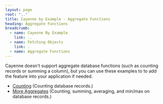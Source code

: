```yaml
---
layout: page
root: ".."
title: Cayenne by Example - Aggregate Functions
heading: Aggregate Functions
breadcrumb:
  - name: Cayenne By Example
    link: ..
  - name: Fetching Objects
    link: .
  - name: Aggregate Functions
---
```


Cayenne doesn't support aggregate database functions (such as counting records or summing a column), but you can use these examples to to add the feature into your application if needed.

* [Counting](counting.html) (Counting database records.)
* [More Aggregates](aggregates.html) (Counting, summing, averaging, and min/max on database records.)

